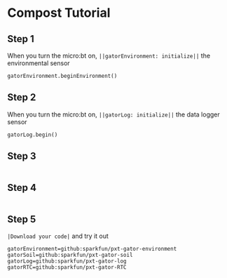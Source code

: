 # Compost Tutorial

## Step 1
When you turn the micro:bt on, ``||gatorEnvironment: initialize||`` the environmental sensor

```blocks
gatorEnvironment.beginEnvironment()
```

## Step 2 
When you turn the micro:bt on, ``||gatorLog: initialize||`` the data logger sensor

```blocks
gatorLog.begin()
```

## Step 3

```blocks

```

## Step 4

```blocks

```
## Step 5
``|Download your code|`` and try it out


```package
gatorEnvironment=github:sparkfun/pxt-gator-environment
gatorSoil=github:sparkfun/pxt-gator-soil
gatorLog=github:sparkfun/pxt-gator-log
gatorRTC=github:sparkfun/pxt-gator-RTC
```
